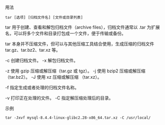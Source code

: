 用法
```
tar [选项] [归档文件名] [文件或目录列表]
```

tar 用于创建、查看和解包归档文件（archive files），归档文件通常以 .tar 为扩展名，可以将多个文件和目录打包成一个文件，便于传输或备份。

tar 本身并不压缩文件，但可以与其他压缩工具结合使用，生成压缩的归档文件 tar.gz、tar.bz2、tar.xz 等。

-c 创建归档文件。
-x 解包归档文件。

-z 使用 gzip 压缩或解压缩（tar.gz 或 tgz）。
-j 使用 bzip2 压缩或解压缩（tar.bz2）。
-J 使用 xz 压缩或解压缩 （tar.xz）。

-f 指定生成或者处理的归档文件名称。

-v 打印正在处理的文件。
-C 指定解压缩处理后的目录。

示例
```
tar -Jxvf mysql-8.4.4-linux-glibc2.28-x86_64.tar.xz -C /usr/local/
```